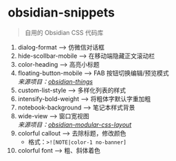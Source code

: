 # obsidian-snippets
> 自用的 Obsidian CSS 代码库

1. dialog-format --> 仿微信对话框
2. hide-scollbar-mobile --> 在移动端隐藏正文滚动栏
3. color-heading --> 高亮小标题
4. floating-button-mobile --> FAB 按钮切换编辑/预览模式
<br>*来源项目：[obsidian-things](https://github.com/colineckert/obsidian-things)*
5. custom-list-style --> 多样化列表的样式
6. intensify-bold-weight --> 将粗体字默认字重加粗
7. notebook-background --> 笔记本样式背景
8. wide-view --> 窗口宽视图
<br>*来源项目：[obsidian-modular-css-layout](https://github.com/efemkay/obsidian-modular-css-layout)*
9. colorful callout --> 去除标题，修改颜色
    - 格式：`>![NOTE|color-1 no-banner]`
10. colorful font --> 粗、斜体着色
